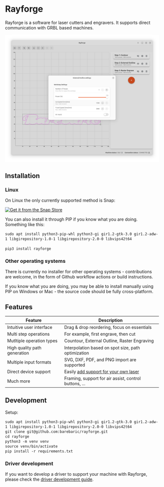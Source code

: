 # Rayforge

Rayforge is a software for laser cutters and engravers.
It supports direct communication with GRBL based machines.

![Screenshot](docs/ss-main.png)


## Installation

### Linux

On Linux the only currently supported method is Snap:

[![Get it from the Snap Store](https://snapcraft.io/en/light/install.svg)](https://snapcraft.io/rayforge)

You can also install it through PIP if you know what you are doing. Something like this:

```
sudo apt install python3-pip-whl python3-gi gir1.2-gtk-3.0 gir1.2-adw-1 libgirepository-1.0-1 libgirepository-2.0-0 libvips42t64

pip3 install rayforge
```

### Other operating systems

There is currently no installer for other operating systems - contributions are
welcome, in the form of Github workflow actions or build instructions.

If you know what you are doing, you may be able to install manually using
PIP on Windows or Mac - the source code should be fully cross-platform.


## Features

| Feature                          | Description                                             |
| -------------------------------- | ------------------------------------------------------- |
| Intuitive user interface         | Drag & drop reordering, focus on essentials             |
| Multi step operations            | For example, first engrave, then cut                    |
| Mutltiple operation types        | Countour, External Outline, Raster Engraving            |
| High quality path generation     | Interpolation based on spot size, path optimization     |
| Multiple input formats           | SVG, DXF, PDF, and PNG import are supported             |
| Direct device support            | Easily [add support for your own laser](docs/driver.md) |
| Much more                        | Framing, support for air assist, control buttons, ...   |


## Development

Setup:
```
sudo apt install python3-pip-whl python3-gi gir1.2-gtk-3.0 gir1.2-adw-1 libgirepository-1.0-1 libgirepository-2.0-0 libvips42t64
git clone git@github.com:barebaric/rayforge.git
cd rayforge
python3 -m venv venv
source venv/bin/activate
pip install -r requirements.txt
```

### Driver development

If you want to develop a driver to support your machine with Rayforge,
please check the [driver development guide](docs/driver.md).
